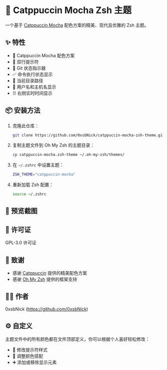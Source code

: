 # 🎨 Catppuccin Mocha Zsh 主题

一个基于 [Catppuccin Mocha](https://github.com/catppuccin/catppuccin) 配色方案的精美、现代且优雅的 Zsh 主题。

## ✨ 特性

- 🎯 Catppuccin Mocha 配色方案
- 💫 双行提示符
- 🔄 Git 状态指示器
- ✅ 命令执行状态显示
- 📂 当前目录路径
- 👤 用户名和主机名显示
- ⏰ 右侧实时时间显示

## 📦 安装方法

1. 克隆此仓库：
   ```bash
   git clone https://github.com/0xsbNick/catppuccin-mocha-zsh-theme.git
   ```

2. 复制主题文件到 Oh My Zsh 的主题目录：
   ```bash
   cp catppuccin-mocha.zsh-theme ~/.oh-my-zsh/themes/
   ```

3. 在 `~/.zshrc` 中设置主题：
   ```bash
   ZSH_THEME="catppuccin-mocha"
   ```

4. 重新加载 Zsh 配置：
   ```bash
   source ~/.zshrc
   ```

## 📸 预览截图



## 📄 许可证

GPL-3.0 许可证

## 🙏 致谢

- 感谢 [Catppuccin](https://github.com/catppuccin/catppuccin) 提供的精美配色方案
- 感谢 [Oh My Zsh](https://ohmyz.sh/) 提供的框架支持

## 👨‍💻 作者

0xsbNick (https://github.com/0xsbNick)



## ⚙️ 自定义

主题文件中的所有颜色都在文件顶部定义，你可以根据个人喜好轻松修改：

- 🎨 修改提示符样式
- 🌈 调整颜色搭配
- ➕ 添加或移除显示元素

